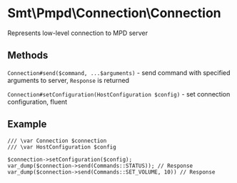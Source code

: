 Smt\Pmpd\Connection\Connection
==============================

Represents low-level connection to MPD server

Methods
-------

`Connection#send($command, ...$arguments)` - send command with specified arguments to server, `Response` is returned

`Connection#setConfiguration(HostConfiguration $config)` - set connection configuration, fluent

Example
-------

    /// \var Connection $connection
    /// \var HostConfiguration $config
    
    $connection->setConfiguration($config);
    var_dump($connection->send(Commands::STATUS)); // Response
    var_dump($connection->send(Commands::SET_VOLUME, 10)) // Response
    